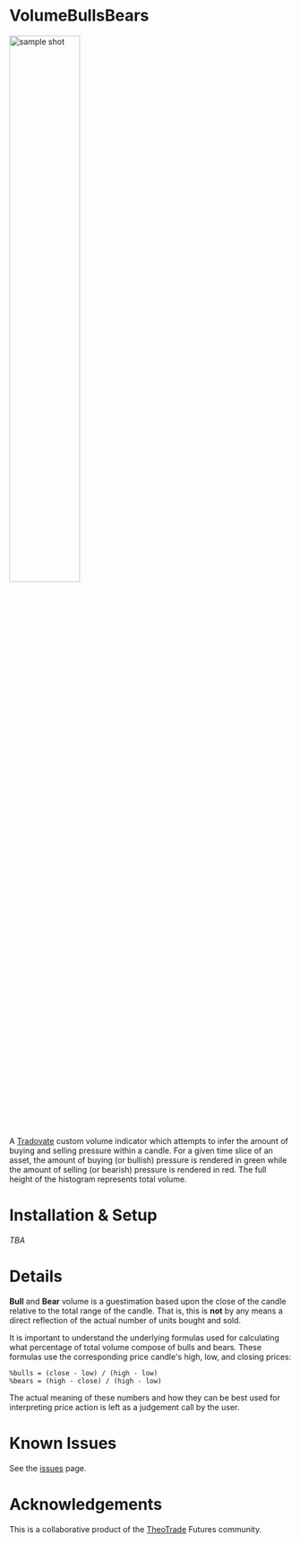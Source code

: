 # VolumeBullsBears

<img width="50%" alt="sample shot" src="https://user-images.githubusercontent.com/3299770/87215923-e479d100-c375-11ea-97c0-3e5daa3d4c7b.png">

A [Tradovate](https://www.tradovate.com) custom volume indicator which attempts to infer the amount of buying and selling pressure within a candle. For a given time slice of an asset, the amount of buying (or bullish) pressure is rendered in green while the amount of selling (or bearish) pressure is rendered in red. The full height of the histogram represents total volume.

# Installation & Setup

_TBA_

# Details

**Bull** and **Bear** volume is a guestimation based upon the close of the candle relative to the total range of the candle. That is, this is **not** by any means a direct reflection of the actual number of units bought and sold.

It is important to understand the underlying formulas used for calculating what percentage of total volume compose of bulls and bears. These formulas use the corresponding price candle's high, low, and closing prices:

    %bulls = (close - low) / (high - low)
    %bears = (high - close) / (high - low)

The actual meaning of these numbers and how they can be best used for interpreting price action is left as a judgement call by the user.

# Known Issues

See the [issues](/../../issues) page.

# Acknowledgements

This is a collaborative product of the [TheoTrade](https://theotrade.com/) Futures community.
